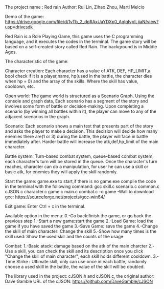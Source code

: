 The project name : Red rain
Author: Rui Lin, Zihao Zhou, Marti Melcio

Demo of the game:
https://drive.google.com/file/d/1vTb_2_dpRAxUaYDXp0_AqlqIvpILjiaN/view?usp=drivesdk

Red Rain is a Role Playing Game, this game uses the C programming language, and it executes the codes in the terminal. The game story will be based on a self-created story called Red Rain. The background is in Middle Ages.

The characteristic of the game:

Character creation:	Each character has a value of ATK, DEF, HP_LIMIT,a bool check if it is a player,name, hp(used in the battle, the character dies when hp = 0) and the array of the skills. Where the skill has value, cooldown, etc.

Open world: The game world is structured as a Scenario Graph. Using the console and graph data, Each scenario has a segment of the story and involves some form of battle or decision-making. Upon completing a scenario (by winning all battles within it), the player can move to any of the adjacent scenarios in the graph.

Scenario: Each scenario shows a main text that presents part of the story and asks the player to make a decision. This decision will decide how many enemies there are(1 or 3) during the battle, the player will face in battle immediately after. Harder battle will increase the atk,def,hp_limit of the main character.

Battle system: Turn-based combat system, queue-based combat system, each character's turn will be stored in the queue. Once the character's turn reaches, character can do a manipulation, for user he can use a skill or basic atk, for enemies they will apply the skill randomly.

Start the game: game.exe to start,if there is no game.exe compile the code in the terminal with the following command:
gcc skill.c scenario.c common.c cJSON.c character.c game.c main.c combat.c  -o game -Wall
to download gcc:  https://sourceforge.net/projects/gcc-win64/

Exit game: Enter Ctrl + c in the terminal.

Available option in the menu:
0.-Go back:finish the game, or go back the previous step
1.-Start a new game:start the game
2.-Load Game: load the game if you have saved the game
3.-Save Game: save the game
4.-Change the skill of main character: Change the skill
5.-Show how many times is the skill used: Show the used skill and the counts of the usage

Combat:
1.-Basic atack: damage based on the atk of the main charcter
2.-Use a skill, you can check the skill and its description once you click "Change the skill of main character", each skill holds different cooldown.
3.-Time Strike : Ultimate skill, only can use once in each battle, randomly choose a used skill in the battle, the value of the skill will be doubled.

The library used in the project: cJSON.h and cJSON.c, 
the original author:	Dave Gamble         URL of the cJSON: https://github.com/DaveGamble/cJSON
